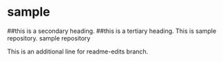 sample
======
##this is a secondary heading.
##this is a tertiary heading.
This is sample repository.
sample repository

This is an additional line for readme-edits branch.
